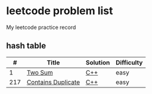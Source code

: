 # leetcode problem list
My leetcode practice record 
## hash table
| # | Title | Solution | Difficulty |
|---| ----- | -------- | ---------- |
|1|[Two Sum](https://leetcode.com/problems/two-sum/) | [C++](solution/1.TwoSum/1.TwoSum.cpp)| easy
|217|[Contains Duplicate](https://leetcode.com/problems/contains-duplicate/) | [C++](solution/217.ContainsDuplicate/217.ContainsDuplicate_1.cpp)| easy

